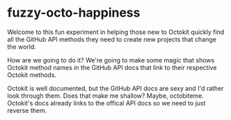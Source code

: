 fuzzy-octo-happiness
====================

Welcome to this fun experiment in helping those new to Octokit quickly find all
the GitHub API methods they need to create new projects that change the world.

How are we going to do it? We're going to make some magic that shows Octokit
method names in the GitHub API docs that link to their respective Octokit
methods.

Octokit is well documented, but the GitHub API docs are sexy and I'd rather look
through them. Does that make me shallow? Maybe, octobiteme. Octokit's docs
already links to the offical API docs so we need to just reverse them.

